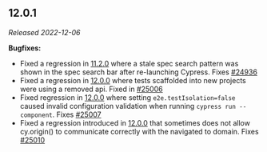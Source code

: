 ## 12.0.1

_Released 2022-12-06_

**Bugfixes:**

- Fixed a regression in [11.2.0](#11-2-0) where a stale spec search pattern was
  shown in the spec search bar after re-launching Cypress. Fixes
  [#24936](https://github.com/cypress-io/cypress/issues/24936)
- Fixed a regression in [12.0.0](#12-0-0) where tests scaffolded into new
  projects were using a removed api. Fixed in
  [#25006](https://github.com/cypress-io/cypress/pull/25006)
- Fixed regression in [12.0.0](#12-0-0) where setting `e2e.testIsolation=false`
  caused invalid configuration validation when running
  `cypress run --component`. Fixes
  [#25007](https://github.com/cypress-io/cypress/issues/25007)
- Fixed a regression introduced in [12.0.0](#12-0-0) that sometimes does not
  allow cy.origin() to communicate correctly with the navigated to domain. Fixes
  [#25010](https://github.com/cypress-io/cypress/issues/25010)
